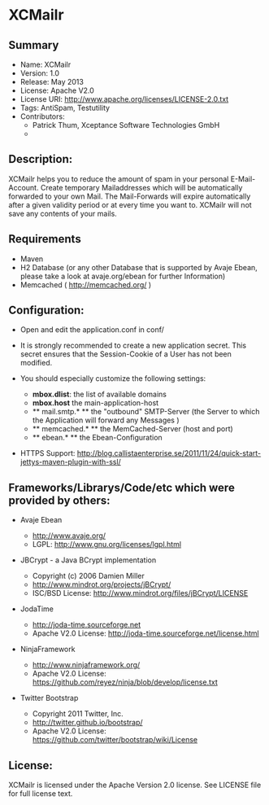 XCMailr
=======
Summary
------
* Name: XCMailr
* Version: 1.0
* Release: May 2013
* License: Apache V2.0
* License URI: http://www.apache.org/licenses/LICENSE-2.0.txt
* Tags: AntiSpam, Testutility
* Contributors:
    * Patrick Thum, Xceptance Software Technologies GmbH
    * 

Description:
------------
XCMailr helps you to reduce the amount of spam in your personal E-Mail-Account. Create temporary Mailaddresses which will be automatically forwarded to your own Mail. The Mail-Forwards will expire automatically after a given validity period or at every time you want to. XCMailr will not save any contents of your mails.


Requirements
-------------
* Maven
* H2 Database (or any other Database that is supported by Avaje Ebean, please take a look at avaje.org/ebean for further Information)
* Memcached ( http://memcached.org/ )


Configuration:
--------------
* Open and edit the application.conf in conf/ 
* It is strongly recommended to create a new application secret. This secret ensures that the Session-Cookie of a User has not been modified. 
* You should especially customize the following settings:
    * **mbox.dlist**: the list of available domains
    * **mbox.host** the main-application-host 
    * ** mail.smtp.* ** the "outbound" SMTP-Server (the Server to which the Application will forward any Messages )
    * ** memcached.* ** the MemCached-Server (host and port)
    * ** ebean.* ** the Ebean-Configuration


* HTTPS Support: http://blog.callistaenterprise.se/2011/11/24/quick-start-jettys-maven-plugin-with-ssl/

Frameworks/Librarys/Code/etc which were provided by others:
-----------------------------------------------------------
* Avaje Ebean 
    * http://www.avaje.org/
    * LGPL: http://www.gnu.org/licenses/lgpl.html

* JBCrypt - a Java BCrypt implementation 
    * Copyright (c) 2006 Damien Miller
    * http://www.mindrot.org/projects/jBCrypt/
    * ISC/BSD License: http://www.mindrot.org/files/jBCrypt/LICENSE

* JodaTime
    * http://joda-time.sourceforge.net
    * Apache V2.0 License: http://joda-time.sourceforge.net/license.html

* NinjaFramework
    * http://www.ninjaframework.org/
    * Apache V2.0 License: https://github.com/reyez/ninja/blob/develop/license.txt

* Twitter Bootstrap
    * Copyright 2011 Twitter, Inc.
    * http://twitter.github.io/bootstrap/
    * Apache V2.0 License: https://github.com/twitter/bootstrap/wiki/License
  	

License:
--------
XCMailr is licensed under the Apache Version 2.0 license.
See LICENSE file for full license text.
